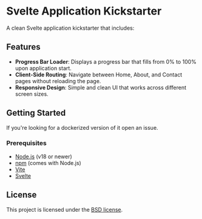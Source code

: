 
# Svelte Application Kickstarter

A clean Svelte application kickstarter that includes:


## Features

- **Progress Bar Loader**: Displays a progress bar that fills from 0% to 100% upon application start.
- **Client-Side Routing**: Navigate between Home, About, and Contact pages without reloading the page.
- **Responsive Design**: Simple and clean UI that works across different screen sizes.


## Getting Started

If you're looking for a dockerized version of it open an issue.


### Prerequisites

- [Node.js](https://nodejs.org/) (v18 or newer)
- [npm](https://www.npmjs.com/) (comes with Node.js)
- [Vite](https://vitejs.dev/)
- [Svelte](https://svelte.dev/docs/introduction#start-a-new-project)


## License

This project is licensed under the [BSD license](./LICENSE).

